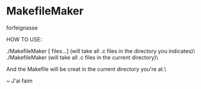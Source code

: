 # MakefileMaker
forfeignasse


HOW TO USE:

./MakefileMaker [ files...] (will take all .c files in the directory you indicates)\\
./MakefileMaker   			(will take all .c files in the current directory)\\

And the Makefile will be creat in the current directory you're at.\\




~ J'ai faim